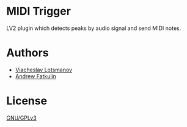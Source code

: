 MIDI Trigger
============

LV2 plugin which detects peaks by audio signal and send MIDI notes.

Authors
=======

* [Viacheslav Lotsmanov](https://github.com/unclechu)
* [Andrew Fatkulin](https://github.com/AndrwFn)

License
=======

[GNU/GPLv3](./LICENSE)
